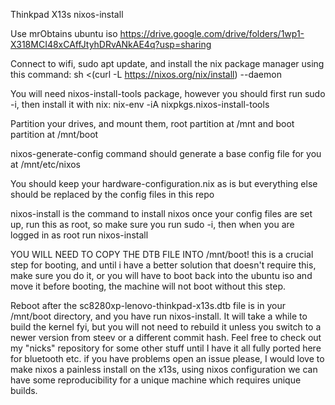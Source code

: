 Thinkpad X13s nixos-install 

Use mrObtains ubuntu iso https://drive.google.com/drive/folders/1wp1-X318MCI48xCAffJtyhDRvANkAE4q?usp=sharing

Connect to wifi, sudo apt update, and install the nix package manager using this command: sh <(curl -L https://nixos.org/nix/install) --daemon

You will need nixos-install-tools package, however you should first run sudo -i, then install it with nix: nix-env -iA nixpkgs.nixos-install-tools

Partition your drives, and mount them, root partition at /mnt and boot partition at /mnt/boot

nixos-generate-config command should generate a base config file for you at /mnt/etc/nixos

You should keep your hardware-configuration.nix as is but everything else should be replaced by the config files in this repo

nixos-install is the command to install nixos once your config files are set up, run this as root, so make sure you run sudo -i, then when you are logged in as root run nixos-install

YOU WILL NEED TO COPY THE DTB FILE INTO /mnt/boot! this is a crucial step for booting, and until i have a better solution that doesn't require this, make sure you do it, or you will have to boot back into the ubuntu iso and move it before booting, the machine will not boot without this step.

Reboot after the sc8280xp-lenovo-thinkpad-x13s.dtb file is in your /mnt/boot directory, and you have run nixos-install. It will take a while to build the kernel fyi, but you will not need to rebuild it unless you switch to a newer version from steev or a different commit hash. Feel free to check out my "nicks" repository for some other stuff until I have it all fully ported here for bluetooth etc. if you have problems open an issue please, I would love to make nixos a painless install on the x13s, using nixos configuration we can have some reproducibility for a unique machine which requires unique builds.
